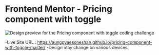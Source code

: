 # Frontend Mentor - Pricing component with toggle

![Design preview for the Pricing component with toggle coding challenge](./design/desktop-preview.jpg)

-Live Site URL : https://aungpyaesoneshan.github.io/pricing-component-with-toggle-master/
 -Design may change on various devices
